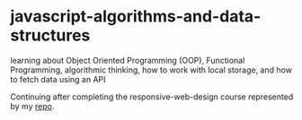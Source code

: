 # javascript-algorithms-and-data-structures
 learning about Object Oriented Programming (OOP), Functional Programming, algorithmic thinking, 
 how to work with local storage, and how to fetch data using an API

Continuing after completing the responsive-web-design course
represented by my <a href="https://github.com/marqeeshrs/responsive-web-design">repo</a>.